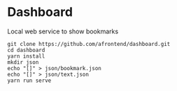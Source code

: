 # Dashboard
Local web service to show bookmarks

```
git clone https://github.com/afrontend/dashboard.git
cd dashboard
yarn install
mkdir json
echo "[]" > json/bookmark.json
echo "[]" > json/text.json
yarn run serve
```
